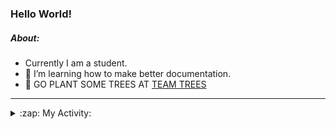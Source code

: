 ### Hello World!

##### About:
- Currently I am a student.
- 🌱 I’m learning how to make better documentation.
- 🌱 GO PLANT SOME TREES AT [TEAM TREES](https://teamtrees.org/)

---
<details>
  <summary>:zap: My Activity:</summary>
  
<!--START_SECTION:waka-->
![Code Time](http://img.shields.io/badge/Code%20Time-1%2C135%20hrs%2037%20mins-blue)

**I'm a Night 🦉** 

```text
🌞 Morning                1343 commits        ██░░░░░░░░░░░░░░░░░░░░░░░   09.02 % 
🌆 Daytime                5333 commits        █████████░░░░░░░░░░░░░░░░   35.81 % 
🌃 Evening                4282 commits        ███████░░░░░░░░░░░░░░░░░░   28.75 % 
🌙 Night                  3934 commits        ███████░░░░░░░░░░░░░░░░░░   26.42 % 
```
📅 **I'm Most Productive on Wednesday** 

```text
Monday                   2255 commits        ████░░░░░░░░░░░░░░░░░░░░░   15.14 % 
Tuesday                  1917 commits        ███░░░░░░░░░░░░░░░░░░░░░░   12.87 % 
Wednesday                3462 commits        ██████░░░░░░░░░░░░░░░░░░░   23.25 % 
Thursday                 1820 commits        ███░░░░░░░░░░░░░░░░░░░░░░   12.22 % 
Friday                   1443 commits        ██░░░░░░░░░░░░░░░░░░░░░░░   09.69 % 
Saturday                 1334 commits        ██░░░░░░░░░░░░░░░░░░░░░░░   08.96 % 
Sunday                   2661 commits        ████░░░░░░░░░░░░░░░░░░░░░   17.87 % 
```


📊 **This Week I Spent My Time On** 

```text
🔥 Editors: 
VS Code                  2 hrs 41 mins       █████████████████████████   100.00 % 

🐱‍💻 Projects: 
praise                   1 hr 21 mins        █████████████░░░░░░░░░░░░   50.59 % 
gfg-frontend             1 hr 19 mins        ████████████░░░░░░░░░░░░░   49.41 % 
```


 Last Updated on 16/06/2023 05:08:05 UTC
<!--END_SECTION:waka-->
</details>
